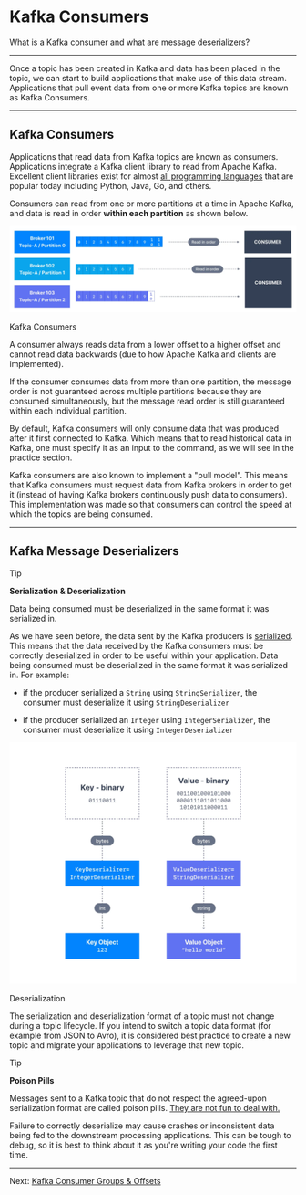 Kafka Consumers
===============

What is a Kafka consumer and what are message deserializers?

* * *

Once a topic has been created in Kafka and data has been placed in the topic, we can start to build applications that make use of this data stream. Applications that pull event data from one or more Kafka topics are known as Kafka Consumers.

* * *

Kafka Consumers
---------------

[](#Kafka-Consumers-0)

Applications that read data from Kafka topics are known as consumers. Applications integrate a Kafka client library to read from Apache Kafka. Excellent client libraries exist for almost [all programming languages](https://github.com/AbdoMusk/Apache-Kafka/blob/main/4-%20Kafka%20Programming%20Tutorials/Kafka%20SDK%20List.md) that are popular today including Python, Java, Go, and others.

Consumers can read from one or more partitions at a time in Apache Kafka, and data is read in order **within each partition** as shown below.

![Kafka consumers in this diagram are reading messages from various Apache Kafka Brokers and Topics.](../static/images/Kafka_Consumers_1.webp "Kafka Consumers ")

Kafka Consumers

A consumer always reads data from a lower offset to a higher offset and cannot read data backwards (due to how Apache Kafka and clients are implemented).

If the consumer consumes data from more than one partition, the message order is not guaranteed across multiple partitions because they are consumed simultaneously, but the message read order is still guaranteed within each individual partition.

By default, Kafka consumers will only consume data that was produced after it first connected to Kafka. Which means that to read historical data in Kafka, one must specify it as an input to the command, as we will see in the practice section.

Kafka consumers are also known to implement a "pull model". This means that Kafka consumers must request data from Kafka brokers in order to get it (instead of having Kafka brokers continuously push data to consumers). This implementation was made so that consumers can control the speed at which the topics are being consumed.

* * *

Kafka Message Deserializers
---------------------------

[](#Kafka-Message-Deserializers-1)

> [!TIP]
> **Serialization & Deserialization**
>
> Data being consumed must be deserialized in the same format it was serialized in.

As we have seen before, the data sent by the Kafka producers is [serialized](https://github.com/AbdoMusk/Apache-Kafka/blob/main/1-%20Kafka%20Fundamentals/3-%20Kafka%20Producers.md). This means that the data received by the Kafka consumers must be correctly deserialized in order to be useful within your application. Data being consumed must be deserialized in the same format it was serialized in. For example:

*   if the producer serialized a `String` using `StringSerializer`, the consumer must deserialize it using `StringDeserializer`
    
*   if the producer serialized an `Integer` using `IntegerSerializer`, the consumer must deserialize it using `IntegerDeserializer`
    

![Kafka Consumers must use the same format for deserialization that was used by the producer when serializing the message. This daigram shows the deserialization process.](../static/images/Kafka_Consumers_2.webp "Apache Kafka Consumers and Message Deserializatrion")

Deserialization

The serialization and deserialization format of a topic must not change during a topic lifecycle. If you intend to switch a topic data format (for example from JSON to Avro), it is considered best practice to create a new topic and migrate your applications to leverage that new topic.

> [!TIP]
> **Poison Pills**
>
> Messages sent to a Kafka topic that do not respect the agreed-upon serialization format are called poison pills. [They are not fun to deal with.](https://www.slideshare.net/ConfluentInc/streaming-apps-and-poison-pills-handle-the-unexpected-with-kafka-streams-loic-divad-xebia-france-kafka-summit-sf-2019)

Failure to correctly deserialize may cause crashes or inconsistent data being fed to the downstream processing applications. This can be tough to debug, so it is best to think about it as you're writing your code the first time.

---
Next: [Kafka Consumer Groups & Offsets](https://github.com/AbdoMusk/Apache-Kafka/blob/main/1-%20Kafka%20Fundamentals/4-%20Kafka%20Consumer%20Groups%20%26%20Offsets.md)